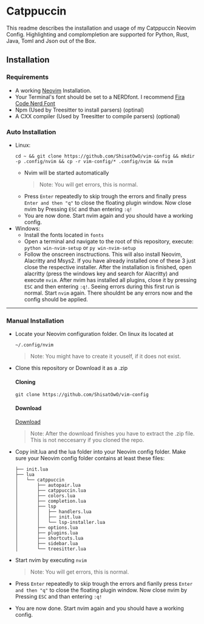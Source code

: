 # Catppuccin
This readme describes the installation and usage of my Catppuccin Neovim Config.
Highlighting and complompletion are supported for Python, Rust, Java, Toml and Json out of the Box.


## Installation
### Requirements
* A working [Neovim](https://neovim.io/) Installation.
* Your Terminal's font should be set to a NERDfont. I recommend [Fira Code Nerd Font](https://github.com/ryanoasis/nerd-fonts/tree/master/patched-fonts/FiraCode)
* Npm (Used by Treesitter to install parsers) (optinal)
* A CXX compiler (Used by Treesitter to compile parsers) (optional)

### Auto Installation
  * Linux:
    ```
    cd ~ && git clone https://github.com/ShisatOwO/vim-config && mkdir -p .config/nvim && cp -r vim-config/* .config/nvim && nvim
    ```
     * Nvim will be started automatically
       > Note: You will get errors, this is normal.
     * Press `Enter` repeatedly to skip trough the errors and finally press `Enter and then "q"` to close the floating plugin window. Now close nvim by Pressing `ESC` and than entering `:q!`
     * You are now done. Start nvim again and you should have a working config.
  * Windows:
    * Install the fonts located in `fonts`
    * Open a terminal and navigate to the root of this repository, execute:
      `python win-nvim-setup`
      or
      `py win-nvim-setup`
    * Follow the onscreen insctructions. This will also install Neovim, Alacritty and  Msys2. If you have already installed one of these 3 just close the respective installer. After the installation is finished, open alacritty (press the windows key and search for Alacritty) and execute `nvim`. After nvim has installed all plugins, close it by pressing `ESC` and then entering `:q!`. Seeing errors during this first run is normal. Start `nvim` again. There shouldnt be any errors now and the config should be applied.
<hr>

### Manual Installation

* Locate your Neovim configuration folder. On linux its located at
  ```
  ~/.config/nvim
  ```
  > Note: You might have to create it youself, if it does not exist.
* Clone this repository or Download it as a .zip
  #### Cloning
  ```
  git clone https://github.com/ShisatOwO/vim-config
  ```
  #### Download
  [Download](https://github.com/ShisatOwO/vim-config/archive/refs/heads/master.zip)
  > Note: After the download finishes you have to extract the .zip file. This is not neccesarry if you cloned the repo.

* Copy init.lua and the lua folder into your Neovim config folder.
  Make sure your Neovim config folder contains at least these files:
  ```
  ├── init.lua
  ├── lua
  │   └── catppuccin
  │       ├── autopair.lua
  │       ├── catppuccin.lua
  │       ├── colors.lua
  │       ├── completion.lua
  │       ├── lsp
  │       │   ├── handlers.lua
  │       │   ├── init.lua
  │       │   └── lsp-installer.lua
  │       ├── options.lua
  │       ├── plugins.lua
  │       ├── shortcuts.lua
  │       ├── sidebar.lua
  │       └── treesitter.lua

  ```
 * Start nvim by executing `nvim`
   > Note: You will get errors, this is normal.
 * Press `Enter` repeatedly to skip trough the errors and fianlly press `Enter and then "q"` to close the floating plugin window. Now close nvim by Pressing `ESC` and than entering `:q!`
 * You are now done. Start nvim again and you should have a working config.
